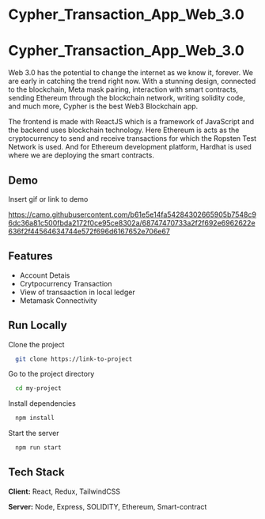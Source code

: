 # Cypher_Transaction_App_Web_3.0

# Cypher_Transaction_App_Web_3.0

Web 3.0 has the potential to change the internet as we know it, forever. We are early in catching the trend right now. With a stunning design, connected to the blockchain, Meta mask pairing, interaction with smart contracts, sending Ethereum through the blockchain network, writing solidity code, and much more, Cypher is the best Web3 Blockchain app.

The frontend is made with ReactJS which is a framework of JavaScript and the backend uses blockchain technology. Here Ethereum is acts as the cryptocurrency to send and receive transactions for which the Ropsten Test Network is used. And for Ethereum development platform, Hardhat is used where we are deploying the smart contracts.



## Demo

Insert gif or link to demo

https://camo.githubusercontent.com/b61e5e14fa54284302665905b7548c96dc36a81c500fbda2172f0ce95ce8302a/68747470733a2f2f692e6962622e636f2f44564634744e572f696d6167652e706e67
## Features

- Account Detais
- Crytpocurrency Transaction
- View of transaaction in local ledger
- Metamask Connectivity


## Run Locally

Clone the project

```bash
  git clone https://link-to-project
```

Go to the project directory

```bash
  cd my-project
```

Install dependencies

```bash
  npm install
```

Start the server

```bash
  npm run start
```


## Tech Stack

**Client:** React, Redux, TailwindCSS

**Server:** Node, Express, SOLIDITY, Ethereum, Smart-contract



